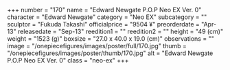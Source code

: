 +++
number = "170"
name = "Edward Newgate P.O.P Neo EX Ver. 0"
character = "Edward Newgate"
category = "Neo EX"
subcategory = ""
sculptor = "Fukuda Takashi"
officialprice = "9504 ¥"
preorderdate = "Apr-13"
releasedate = "Sep-13"
reedition1 = ""
reedition2 = ""
height = "49 (cm)"
weight = "1523 (g)"
boxsize = "27.0 x 40.0 x 19.0 (cm)"
observations = ""
image = "/onepiecefigures/images/poster/full/170.jpg"
thumb = "/onepiecefigures/images/poster/thumb/170.jpg"
alt = "Edward Newgate P.O.P Neo EX Ver. 0"
class = "neo-ex"
+++
